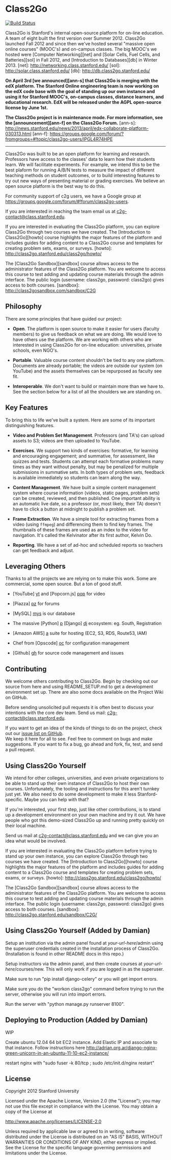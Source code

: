 Class2Go 
========

[![Build Status](https://travis-ci.org/Stanford-Online/class2go.png?branch=master)](https://travis-ci.org/Stanford-Online/class2go)

Class2Go is Stanford's internal open-source platform for on-line
education. A team of eight built the first version over Summer 2012.
Class2Go launched Fall 2012 and since then we've hosted several
"massive open online courses" (MOOC's) and on-campus classes.  The
big MOOC's we hosted were [Computer Networking][net] and [Solar
Cells, Fuel Cells, and Batteries][sol] in Fall 2012, and [Introduction
to Databases][db] in Winter 2013.
  [net]: http://networking.class.stanford.edu/
  [sol]: http://solar.class.stanford.edu/
  [db]: http://db.class2go.stanford.edu/

**On April 3rd [we announced][ann-s] that Class2Go is merging with
the edX platform.  The Stanford Online engineering team is now
working on the edX code base with the goal of standing up our own
instance and using it for Stanford MOOC's, on-campus classes,
distance learners, and educational research.  EdX will be released
under the AGPL open-source license by June 1st.**

**The Class2Go project is in maintenance mode.  For more information, 
see the [announcement][ann-f] on the Class2Go Forum.**
  [ann-s]: http://news.stanford.edu/news/2013/april/edx-collaborate-platform-030313.html
  [ann-f]: https://groups.google.com/forum/?fromgroups=#!topic/class2go-users/lPGL4R74HPE

----------------------------------------------------------------

Class2Go was built to be an open platform for learning and research.
Professors have access to the classes' data to learn how their
students learn. We will facilitate experiments.  For example, we
intend this to be the best plaform for running A/B/N tests to measure
the impact of different teaching methods on student outcomes, or
to build interesting features to try out new ways of presenting
material or grading exercises.  We believe an open source platform
is the best way to do this.

For community support of c2g users, we have a Google group at
https://groups.google.com/forum/#!forum/class2go-users.

If you are interested in reaching the team email us at 
<c2g-contact@class.stanford.edu>.

If you are interested in evaluating the Class2Go platform, you can explore Class2Go
through two courses we have created. The [Introduction to Class2Go][howto] 
course highlights the major features of the platform and includes guides 
for adding content to a Class2Go course and templates for creating problem sets, 
exams, or surveys. 
  [howto]: http://class2go.stanford.edu/class2go/howto/

The [Class2Go Sandbox][sandbox] course allows access to the administrator 
features of the Class2Go platform. You are welcome to access this course 
to test adding and updating course materials through the admin interface. 
The public login (username: class2go, password: class2go) gives access to 
both courses.
  [sandbox]: http://class2gosandbox.com/sandbox/C2G

Philosophy 
----------

There are some principles that have guided our project:

* **Open**. The platform is open source to make it easier for users
    (faculty members) to give us feedback on what we are doing.
    We would love to have others use the platform.  We are working
    with others who are interested in using Class2Go for on-line
    education: universities, private schools, even NGO's.

* **Portable**. Valuable course content shouldn't be tied to any
    one platform. Documents are already portable; the videos are
    outside our system (on YouTube) and the assets themselves can
    be repurposed as faculty see fit.  

* **Interoperable**. We don't want to build or maintain more than we
    have to. See the section below for a list of all the shoulders
    we are standing on.


Key Features
------------

To bring this to life we've built a system. Here are some of its
important distinguishing features.

* **Video and Problem Set Management**. Professors (and TA's) can
    upload assets to S3; videos are then uploaded to YouTube.

* **Exercises**. We support two kinds of exercises: formative, for
    learning and encouraging engagement; and summative, for assessment,
    like quizzes and tests.  Students can attempt each formative
    problems many times as they want without penalty, but may be
    penalized for multiple submissions in summative sets. In both
    types of problem sets, feedback is available immediately so
    students can learn along the way.

* **Content Management**. We have built a simple content management
    system where course information (videos, static pages, problem
    sets) can be created, reviewed, and then published. One important
    ability is an automatic live date, so a professor (or, most
    likely, their TA) doesn't have to click a button at midnight to
    publish a problem set.

* **Frame Extraction**. We have a simple tool for extracting frames
    from a video (using ```ffmpeg```) and differencing them to find 
    key frames.  The thumbnails of these frames are used as an index
    to the video for navigation. It's called the Kelvinator after
    its first author, Kelvin Do.

* **Reporting**. We have a set of ad-hoc and scheduled reports so
    teachers can get feedback and adjust.


Leveraging Others
-----------------

Thanks to all the projects we are relying on to make this work. Some are
commercial, some open source. But a ton of good stuff.

* [YouTube] [yt] and [Popcorn.js] [pop] for video
* [Piazza] [pz] for forums
* [MySQL] [mys] is our database
* The massive [Python] [p] [Django] [dj] ecosystem: eg. South, Registration
* [Amazon AWS] [a] suite for hosting (EC2, S3, RDS, Route53, IAM)
* Chef from [Opscode] [oc] for configuration management
* [Github] [gh] for source code management and issues

  [yt]:   http://www.youtube.com/
  [pop]:  http://www.popcornjs.org/
  [pz]:   http://www.piazza.com/
  [mys]:  http://www.mysql.org/
  [p]:    http://www.python.org/
  [dj]:   http://www.djangoproject.com/
  [a]:    http://aws.amazon.com/
  [oc]:   http://www.opscode.com/
  [gh]:   http://www.github.com/


Contributing
------------

We welcome others contributing to Class2Go.  Begin by checking out
our source from here and using README_SETUP.md to get a development
environment set up.  There are also some docs available on the
Project Wiki on GitHub.

Before sending unsolicited pull requests it is often best to discuss your
intentions with the core dev team. Send us mail: <c2g-contact@class.stanford.edu>.

If you want to get an idea of the kinds of things to do on the project,
check out our
<a href="https://github.com/Stanford-Online/class2go/issues?state=open">issue list on GitHub</a>.  
We keep it here for all to see.  Feel free to comment on bugs and make 
suggestions.  If you want to fix a bug, go ahead and fork, fix, test, and 
send a pull request.


Using Class2Go Yourself
-----------------------

We intend for other colleges, universities, and even private
organizations to be able to stand up their own instance of Class2Go
to host their own courses.  Unfortunately, the tooling and instructions
for this aren't turnkey just yet.  We also need to do some development
to make it less Stanford-specific.  Maybe you can help with that?

If you're interested, your first step, just like other contributions,
is to stand up a development environment on your own machine and try
it out.  We have people who got this demo-sized Class2Go up and running
pretty quickly on their local machine.

Send us mail at <c2g-contact@class.stanford.edu> and we can give
you an idea what would be involved.

If you are interested in evaluating the Class2Go platform before trying to stand 
up your own instance, you can explore Class2Go through two courses 
we have created. The [Introduction to Class2Go][howto] course highlights the major 
features of the platform and includes guides for adding content to a Class2Go course 
and templates for creating problem sets, exams, or surveys. 
[howto]: http://class2go.stanford.edu/class2go/howto/

The [Class2Go Sandbox][sandbox] course allows access to the administrator features 
of the Class2Go platform. You are welcome to access this course to test adding and 
updating course materials through the admin interface. The public login 
(username: class2go, password: class2go) gives access to both courses.
[sandbox]: http://class2go.stanford.edu/sandbox/C2G/


Using Class2Go Yourself (Added by Damian)
------------------------------------------

Setup an institution via the admin panel found at *your-url-here*/admin
using the superuser credentials created in the installation process
of Class2Go. (Installation is found in other README docs in this repo.)

Setup instructors via the admin panel, and then create courses at 
*your-url-here*/courses/new. This will only work if you are logged in as
the superuser.

Make sure to run "pip install django-celery" or you will get import errors.

Make sure you do the "workon class2go" command before trying to run the server,
otherwise you will run into import errors.

Run the server with "python manage.py runserver 8100".


Deploying to Production (Added by Damian)
------------------------------------------

WIP

Create ubuntu 12.04 64 bit EC2 instance.
Add Elastic IP and associate to that instance.
Follow instructions here http://adrian.org.ar/django-nginx-green-unicorn-in-an-ubuntu-11-10-ec2-instance/

restart nginx with "sudo fuser -k 80/tcp ; sudo /etc/init.d/nginx restart"


License
-------

Copyright 2012 Stanford University

Licensed under the Apache License, Version 2.0 (the "License"); 
you may not use this file except in compliance with the License. 
You may obtain a copy of the License at 

<http://www.apache.org/licenses/LICENSE-2.0>

Unless required by applicable law or agreed to in writing, software 
distributed under the License is distributed on an "AS IS" BASIS, 
WITHOUT WARRANTIES OR CONDITIONS OF ANY KIND, either express or implied. 
See the License for the specific language governing permissions and 
limitations under the License.

